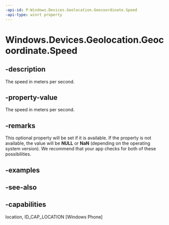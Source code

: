 ----api-id: P:Windows.Devices.Geolocation.Geocoordinate.Speed
-api-type: winrt property
---<!-- Property syntaxpublic Windows.Foundation.IReference<double> Speed { get; }--># Windows.Devices.Geolocation.Geocoordinate.Speed## -descriptionThe speed in meters per second.## -property-valueThe speed in meters per second.## -remarksThis optional property will be set if it is available. If the property is not available, the value will be **NULL** or **NaN** (depending on the operating system version). We recommend that your app checks for both of these possibilities.## -examples## -see-also## -capabilitieslocation, ID_CAP_LOCATION [Windows Phone]